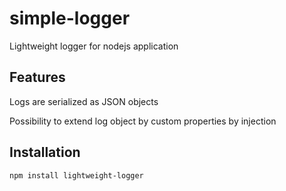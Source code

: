 # simple-logger
Lightweight logger for nodejs application

## Features
Logs are serialized as JSON objects

Possibility to extend log object by custom properties by injection

## Installation
```sh
npm install lightweight-logger
```